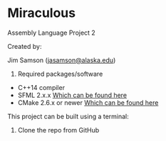# Miraculous
Assembly Language Project 2

Created by:

Jim Samson (jasamson@alaska.edu)

1. Required packages/software
* C++14 compiler
* SFML 2.x.x [Which can be found here](https://www.sfml-dev.org/download/sfml/2.4.2/)
* CMake 2.6.x or newer [Which can be found here](https://cmake.org/download/)

This project can be built using a terminal:

1. Clone the repo from GitHub
